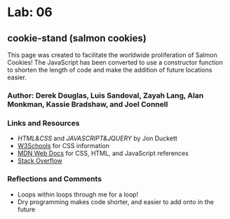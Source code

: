 # Lab: 06

## cookie-stand (salmon cookies)

This page was created to facilitate the worldwide proliferation of Salmon Cookies! The JavaScript has been converted to use a constructor function to shorten the length of code and make the addition of future locations easier.

### Author: Derek Douglas, Luis Sandoval, Zayah Lang, Alan Monkman, Kassie Bradshaw, and Joel Connell

### Links and Resources

- *HTML&CSS* and *JAVASCRIPT&JQUERY* by Jon Duckett
- [W3Schools](https://www.w3schools.com/) for CSS information
- [MDN Web Docs](https://developer.mozilla.org/en-US/) for CSS, HTML, and JavaScript references
- [Stack Overflow](https://stackoverflow.com/)

### Reflections and Comments

- Loops within loops through me for a loop!
- Dry programming makes code shorter, and easier to add onto in the future
